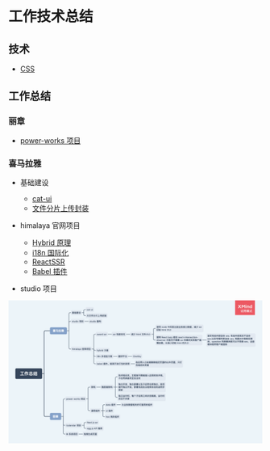 # 工作技术总结

## 技术

- [CSS](./技术/CSS/CSS.md)

## 工作总结

### 丽章

- [power-works 项目](./丽章/power-works.md)

### 喜马拉雅

- 基础建设

  - [cat-ui](./喜马拉雅/基础建设/cat-ui.md)
  - [文件分片上传封装](./喜马拉雅/基础建设/文件分片上传封装.md)

- himalaya 官网项目

  - [Hybrid 原理](./喜马拉雅/himalaya官网项目/Hybrid原理.md)
  - [i18n 国际化](./喜马拉雅/himalaya官网项目/i18n国际化.md)
  - [ReactSSR](./喜马拉雅/himalaya官网项目/ReactSSR.md)
  - [Babel 插件](./喜马拉雅/himalaya官网项目/babel插件.md)

- studio 项目

<img src="./assets/工作总结.png">
